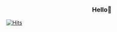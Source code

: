 
### <center>Hello:gift_heart:</center>





[![Hits](https://hits.seeyoufarm.com/api/count/incr/badge.svg?url=https%3A%2F%2Fgithub.com%2FzzoaJW&count_bg=%23C2BEFF&title_bg=%238D8D8D&icon=github.svg&icon_color=%23E7E7E7&title=hits&edge_flat=false)](https://hits.seeyoufarm.com)

<!--
**zzoaJW/zzoaJW** is a ✨ _special_ ✨ repository because its `README.md` (this file) appears on your GitHub profile.

Here are some ideas to get you started:

- 🔭 I’m currently working on ...
- 🌱 I’m currently learning ...
- 👯 I’m looking to collaborate on ...
- 🤔 I’m looking for help with ...
- 💬 Ask me about ...
- 📫 How to reach me: ...
- 😄 Pronouns: ...
- ⚡ Fun fact: ...
-->
